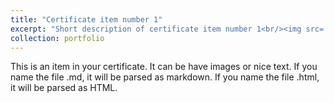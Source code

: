 ```yaml
---
title: "Certificate item number 1"
excerpt: "Short description of certificate item number 1<br/><img src='/images/500x300.png'>"
collection: portfolio
---
```


This is an item in your certificate. It can be have images or nice text. If you name the file .md, it will be parsed as markdown. If you name the file .html, it will be parsed as HTML. 

